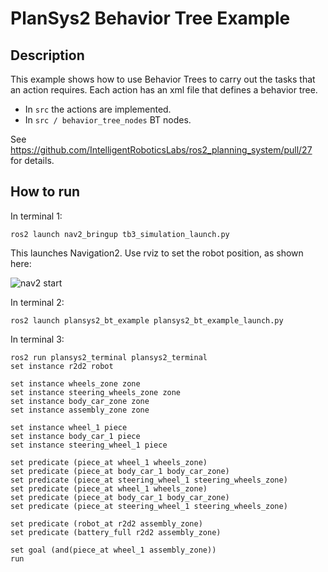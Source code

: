 # PlanSys2 Behavior Tree Example

## Description

This example shows how to use Behavior Trees to carry out the tasks that an action requires. Each action has an xml file that defines a behavior tree.
- In `src` the actions are implemented.
- In `src / behavior_tree_nodes` BT nodes.

See https://github.com/IntelligentRoboticsLabs/ros2_planning_system/pull/27 for details.

## How to run

In terminal 1:

```
ros2 launch nav2_bringup tb3_simulation_launch.py
```

This launches Navigation2. Use rviz to set the robot position, as shown here:

 ![nav2 start](nav2_init.png)

In terminal 2:

```
ros2 launch plansys2_bt_example plansys2_bt_example_launch.py
```

In terminal 3:

```
ros2 run plansys2_terminal plansys2_terminal
set instance r2d2 robot

set instance wheels_zone zone
set instance steering_wheels_zone zone
set instance body_car_zone zone
set instance assembly_zone zone

set instance wheel_1 piece
set instance body_car_1 piece
set instance steering_wheel_1 piece

set predicate (piece_at wheel_1 wheels_zone)
set predicate (piece_at body_car_1 body_car_zone)
set predicate (piece_at steering_wheel_1 steering_wheels_zone)
set predicate (piece_at wheel_1 wheels_zone)
set predicate (piece_at body_car_1 body_car_zone)
set predicate (piece_at steering_wheel_1 steering_wheels_zone)

set predicate (robot_at r2d2 assembly_zone)
set predicate (battery_full r2d2 assembly_zone)

set goal (and(piece_at wheel_1 assembly_zone))
run
```
